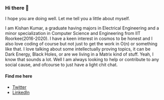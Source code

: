 ### Hi there 👋

I hope you are doing well. Let me tell you a little about myself.

I am Kishan Kumar, a graduate having majors in Electrical Engineering and a minor specialization in Computer Science and Engineering from IIT Roorkee(2016-2020). I have a keen interest in cosmos to be honest and I also love coding of course but not just to get the work in O(n) or something like that. I love talking about some intellectually proving topics, it can be Dark Energy, Black Holes, or are we living in a Matrix kind of stuff. Yeah, I know that sounds a lot. Well I am always looking to help or contribute to any social cause, and ofcourse to just have a light chit chat.

#### Find me here
<ul>
  <li> <a href="https://twitter.com/KishanIamLegend">Twitter</a> </li>
  <li> <a href="https://www.linkedin.com/in/kishankumarchandravanshi/">LinkedIn</a> </li>
</ul>
   
<!--
**confusedconsciousness/confusedconsciousness** is a ✨ _special_ ✨ repository because its `README.md` (this file) appears on your GitHub profile.

Here are some ideas to get you started:

- 🔭 I’m currently working on ...
- 🌱 I’m currently learning ...
- 👯 I’m looking to collaborate on ...
- 🤔 I’m looking for help with ...
- 💬 Ask me about ...
- 📫 How to reach me: ...
- 😄 Pronouns: ...
- ⚡ Fun fact: ...
-->
